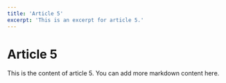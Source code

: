 ```yaml
---
title: 'Article 5'
excerpt: 'This is an excerpt for article 5.'
---
```


# Article 5

This is the content of article 5. You can add more markdown content here.
